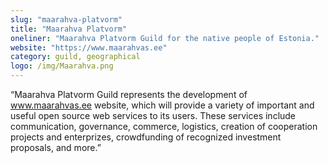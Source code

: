 ```yaml
---
slug: "maarahva-platvorm"
title: "Maarahva Platvorm"
oneliner: "Maarahva Platvorm Guild for the native people of Estonia."
website: "https://www.maarahvas.ee"
category: guild, geographical
logo: /img/Maarahva.png
---
```


“Maarahva Platvorm Guild represents the development of www.maarahvas.ee website, which will provide a variety of important and useful open source web services to its users. These services include communication, governance, commerce, logistics, creation of cooperation projects and enterprizes, crowdfunding of recognized investment proposals, and more.”

